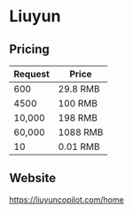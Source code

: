 # Liuyun

## Pricing

| Request | Price | 
| --- | --- | 
| 600 | 29.8 RMB |
| 4500 | 100 RMB |
| 10,000 | 198 RMB |
| 60,000 | 1088 RMB |
| 10 | 0.01 RMB |

## Website

https://liuyuncopilot.com/home
